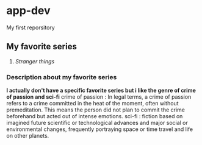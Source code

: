 # app-dev
My first reporsitory
## My favorite series
1. *Stranger things*
### Description about my favorite series 
**I actually don't have a specific favorite series but i like the genre of crime of passion and sci-fi**
crime of passion 
: In legal terms, a crime of passion refers to a crime committed in the heat of the moment, often without premeditation. This means the person did not plan to commit the crime beforehand but acted out of intense emotions.
sci-fi
: fiction based on imagined future scientific or technological advances and major social or environmental changes, frequently portraying space or time travel and life on other planets.
